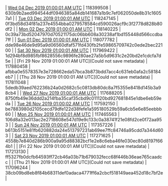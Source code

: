 | [Wed 04 Dec 2019 01:00:01 AM UTC](https://transfer.sh/m1pQz/trcninja-dbdump-20191204010001.tar.bz2) | 118399508 | 630b9b2aed994544df0946385a84db141687a1b9c7ef062050de8b31c16057a1 | 
| [Tue 03 Dec 2019 01:00:01 AM UTC]() | 118247145 | 0f3bd58d34f81a237e4554bba0279578584cd590026acf9c3f2778d828b80df2 | 
| [Mon 02 Dec 2019 01:00:01 AM UTC](https://transfer.sh/lCfLy/trcninja-dbdump-20191202010001.tar.bz2) | 118140225 | 0c39a73bd52047970d70521175dc06bb608a30238af1bd155448d566ccdba7ff | 
| [Sun 01 Dec 2019 01:00:01 AM UTC](https://transfer.sh/KSAPx/trcninja-dbdump-20191201010001.tar.bz2) | 118077782 | dde98e46de9d95a9d06560dfaf571fd430fb2fe59865709742c0ede2bec22100 | 
| [Sat 30 Nov 2019 01:00:01 AM UTC](https://transfer.sh/llY1l/trcninja-dbdump-20191130010001.tar.bz2) | 117969422 | 1d294bf8d985fbf8628556c9896fe280ae27a5b5d9631c2e20bd2e1cdcfa7d5e | 
| [Fri 29 Nov 2019 01:00:01 AM UTC](Could not save metadata) | 117880458 | afbba0e5578357e3e728662eda57bca3b873bdd7acc4c631eb0afa2c58184eb7 | 
| [Thu 28 Nov 2019 01:00:01 AM UTC](Could not save metadata) | 117811048 | 5dedb39aed762236b24a0d2682c5c0813db80dc8a7f5355e8418d145b3a98cb4 | 
| [Wed 27 Nov 2019 01:00:01 AM UTC]() | 117688205 | 8750fb49e36ddd2a214fba35caf35cbd9c011120bd927681845e1dbe6eb59eda | 
| [Tue 26 Nov 2019 01:00:02 AM UTC](https://transfer.sh/M5thB/trcninja-dbdump-20191126010002.tar.bz2) | 117592150 | be7883980d2105cecd79dfe122d38fefe1a595180529b59a6cb5e6e85eebbb60 | 
| [Mon 25 Nov 2019 01:00:01 AM UTC](https://transfer.sh/Pd0sS/trcninja-dbdump-20191125010001.tar.bz2) | 117465563 | 106d8a32e013ac2e2718608e547d19e9c133c0a38741f21e08fd2ce0f72aa953 | 
| [Sun 24 Nov 2019 01:00:01 AM UTC](https://transfer.sh/DJboJ/trcninja-dbdump-20191124010001.tar.bz2) | 117357226 | b613b5151e81fb620882da24e513797231ab69ee7ffc84746a95cdd7a344d603 | 
| [Sat 23 Nov 2019 01:00:01 AM UTC](https://transfer.sh/fVusW/trcninja-dbdump-20191123010001.tar.bz2) | 117271625 | 4558b7e840d286b900a9a95d88382bcf1e2e8c6eba46fe030ec80d8197f664b1 | 
| [Fri 22 Nov 2019 01:00:01 AM UTC](Could not save metadata) | 117213130 | ff5327fb0dcfb64593ff72cb46a03b71b679032fecc68f446b36eae765caadcc | 
| [Thu 21 Nov 2019 01:00:01 AM UTC](Could not save metadata) | 117096244 | 38cb09bd8eb8f84b68311def0adaca4771ff6a2cbcf518149aea452d18c7bf2e | 
